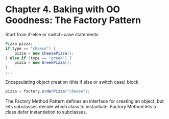 # Chapter 4. Baking with OO Goodness: The Factory Pattern

Start from if-else or switch-case statements

```java
Pizza pizza;
if(type == "cheese") {
    pizza = new CheesePizza();
} else if (type == "greek") {
    pizza = new GreekPizza();
}
...
```

Encapsulating object creation (this if else or switch case) block

```java
pizza = factory.orderPizza("cheese");
```

The Factory Method Pattern defines an interface for creating an object, but lets subclasses decide which class to instantiate. Factory Method lets a class defer instantiation to subclasses.
